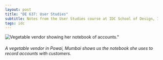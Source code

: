```yaml
---
layout: post
title: "DE 637: User Studies"
subtitle: Notes from the User Studies course at IDC School of Design, IIT Bombay.
tags: idc
---
```


![Vegetable vendor showing her notebook of accounts."](https://gyanl.com/assets/userstudies-powai.jpg)

###### A vegetable vendor in Powai, Mumbai shows us the notebook she uses to record accounts with customers.
